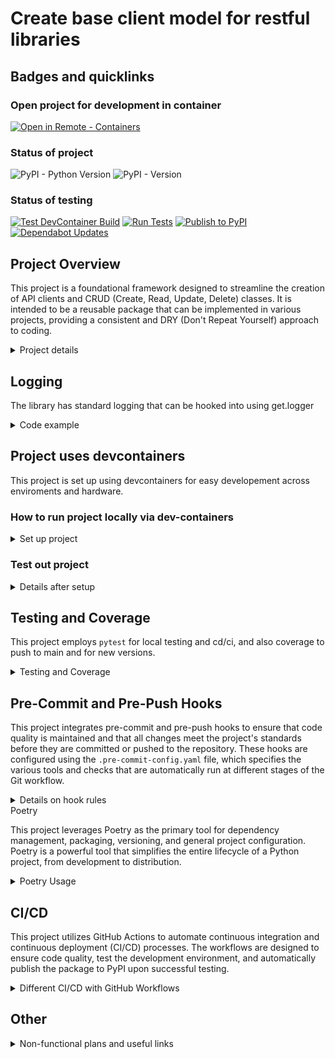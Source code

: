 # Create base client model for restful libraries

## Badges and quicklinks

### Open project for development in container
[![Open in Remote - Containers](https://img.shields.io/static/v1?label=Remote%20-%20Containers&message=Open&color=blue&logo=visualstudiocode)](https://vscode.dev/redirect?url=vscode://ms-vscode-remote.remote-containers/cloneInVolume?url=https://github.com/Leikaab/crudclient)

### Status of project
![PyPI - Python Version](https://img.shields.io/pypi/pyversions/crudclient)
![PyPI - Version](https://img.shields.io/pypi/v/crudclient)

### Status of testing
[![Test DevContainer Build](https://github.com/Leikaab/crudclient/actions/workflows/test_devcontainer.yml/badge.svg)](https://github.com/Leikaab/crudclient/actions/workflows/test_devcontainer.yml)
[![Run Tests](https://github.com/Leikaab/crudclient/actions/workflows/tests.yml/badge.svg)](https://github.com/Leikaab/crudclient/actions/workflows/tests.yml)
[![Publish to PyPI](https://github.com/Leikaab/crudclient/actions/workflows/publish.yml/badge.svg)](https://github.com/Leikaab/crudclient/actions/workflows/publish.yml)
[![Dependabot Updates](https://github.com/Leikaab/crudclient/actions/workflows/dependabot/dependabot-updates/badge.svg)](https://github.com/Leikaab/crudclient/actions/workflows/dependabot/dependabot-updates)


## Project Overview

  This project is a foundational framework designed to streamline the creation of API clients and CRUD (Create, Read, Update, Delete) classes. It is intended to be a reusable package that can be implemented in various projects, providing a consistent and DRY (Don't Repeat Yourself) approach to coding.

<details>
  <summary>Project details</summary>

  ### Key Features

  - **Authentication**: The framework provides a robust system for handling API authentication, simplifying the integration of secure and efficient authentication methods into your projects.

  - **API Construction**: This package offers tools to easily define and structure your API interactions, allowing for dynamic and flexible API client creation that adapts to the specific needs of different projects.

  - **CRUD Class Mixins**: The project includes reusable class mixins for building CRUD operations. These mixins promote code reusability and consistency across multiple projects, ensuring that common functionality is implemented efficiently and with minimal duplication.

  This framework is designed to help developers focus on implementing the specific logic required for their APIs while relying on a solid, reusable foundation for the underlying infrastructure. It supports a modular approach, making it easier to manage and scale API client development across various projects.

</details>

## Logging

The library has standard logging that can be hooked into using get.logger

<details>
  <summary>Code example</summary>

```python

import logging
# Use the API library
from crudclient import API

# Configure logging for the application
logging.basicConfig(level=logging.DEBUG)

# Configure specific logging for the crudclient library
logging.getLogger('crudclient').setLevel(logging.INFO)

# Or you could configure at a module level if needed
logging.getLogger('crudclient.api').setLevel(logging.WARNING)

```

</details>


## Project uses devcontainers
This project is set up using devcontainers for easy developement across enviroments and hardware.

### How to run project locally via dev-containers
<details>
  <summary>Set up project</summary>

A **development container** is a running [Docker](https://www.docker.com) container with a well-defined tool/runtime stack and its prerequisites.

[![Open in Remote - Containers](https://img.shields.io/static/v1?label=Remote%20-%20Containers&message=Open&color=blue&logo=visualstudiocode)](https://vscode.dev/redirect?url=vscode://ms-vscode-remote.remote-containers/cloneInVolume?url=https://github.com/Leikaab/crudclient)

If you already have VS Code and Docker installed, you can click the badge above to automatically install the Remote - Containers extension if needed, clone the source code into a container volume, and spin up a dev container for use.

If this is your first time using a development container, please ensure your system meets the prerequisites (i.e. have Docker installed) in the [getting started steps](https://aka.ms/vscode-remote/containers/getting-started).
</details>

### Test out project

<details>
  <summary>Details after setup</summary>
Once you have this project opened, you'll be able to work with it like you would locally.

Note that ha bounch of key extentions are allready installed + there is local project settings set up in the background, even though there is no settings.json file. These settings are made to match with developmental team standards.

> **Note:** This container runs as a non-root user with sudo access by default.

</details>

## Testing and Coverage

This project employs `pytest` for local testing and cd/ci, and also coverage to push to main and for new versions.

<details>
  <summary>Testing and Coverage</summary>


  This project employs `pytest` as the primary testing framework to ensure the reliability and correctness of the codebase. `pytest` is configured to run comprehensive tests across the project, providing detailed feedback on the results, including which tests pass or fail, and offering powerful tools like fixtures and parameterization to create flexible and scalable tests.

  ### Coverage with Coverage.py

  The project also integrates `coverage.py` to measure code coverage during testing. Code coverage analysis helps identify untested parts of the codebase, ensuring that the tests cover as much of the code as possible. This approach enhances the robustness of the code by verifying that all critical paths and edge cases are tested.

  The configuration for `coverage.py` is set up in the `.coveragerc` file, which specifies which parts of the code should be included or omitted from the coverage report. The generated coverage reports provide insights into the percentage of code that is tested, helping to maintain high standards for test completeness.

  The setup is optimized for use within the development container, which forwards a custom port (5051) to serve the live coverage reports, making it easy to view and analyze test coverage in real-time.

  ### Running Tests

  To run the tests and generate a coverage report, simply use the following commands within the container:

  ```bash
  pytest --cov=your_package_name --cov-report=html
  ```

  This command will execute all tests and generate an HTML report that you can view in your browser, providing a visual representation of the code coverage.

</details>

## Pre-Commit and Pre-Push Hooks

  This project integrates pre-commit and pre-push hooks to ensure that code quality is maintained and that all changes meet the project's standards before they are committed or pushed to the repository. These hooks are configured using the `.pre-commit-config.yaml` file, which specifies the various tools and checks that are automatically run at different stages of the Git workflow.

<details>
  <summary>Details on hook rules</summary>

  ### Pre-Commit Hooks

  Pre-commit hooks are executed before each commit is finalized. These hooks ensure that the code adheres to the project's style guidelines and passes initial validation checks. The following tools are configured to run as part of the pre-commit hooks:

  - **isort**: Ensures that imports are properly sorted according to the project's style.
  - **black**: Formats the code to comply with the `black` code style, with a line length of 120 characters.
  - **flake8**: Runs linting checks to identify any potential issues in the code, excluding `setup.py`.
  - **mypy**: Performs static type checking to ensure type safety in the codebase.
  - **pytest**: Runs the unit tests to verify that the code changes do not break existing functionality.

  These tools are configured to run automatically when you attempt to make a commit, helping to catch errors early and maintain a high standard of code quality.

  ### Pre-Push Hook

  The pre-push hook is executed before any changes are pushed to the remote repository. This hook includes an additional layer of testing to ensure that the code meets the required coverage standards:

  - **pytest with coverage**: Runs the full test suite with coverage analysis, ensuring that the codebase meets the required coverage threshold (configured to fail if coverage is below 100%).

  By enforcing these checks before pushing, the project ensures that all changes are thoroughly validated, reducing the risk of introducing issues into the main codebase.

</details

## Poetry

  This project leverages Poetry as the primary tool for dependency management, packaging, versioning, and general project configuration. Poetry is a powerful tool that simplifies the entire lifecycle of a Python project, from development to distribution.

<details>
  <summary>Poetry Usage</summary>

  ### Package Management

  Poetry is configured to handle all aspects of package management for this project. It allows you to define dependencies clearly in the `pyproject.toml` file, ensuring that the correct versions of each package are used. Poetry's dependency resolver manages compatibility between packages and installs them in a reproducible environment.

  Poetry handles:

  - **Dependency Resolution**: Ensuring that all dependencies and their sub-dependencies are compatible and correctly installed.
  - **Package Installation**: Installing all required dependencies as defined in the `pyproject.toml` file, ensuring consistency across different environments.

  ### Publishing to PyPI

   We use Poetryto publish packages to PyPI through our CI/CD pipeline with GitHub actions / workflows.
   These workflows automate the process of building, packaging, and publishing the package to PyPI, ensuring that the deployment process is consistent and error-free. See chapter CD/CI for more information.

  ### Versioning

  Poetry is used to manage the versioning of the project. Version numbers are specified in the `pyproject.toml` file and can be automatically updated as part of the release process. We follow semantic versioning practices, where version numbers indicate the nature of changes (major, minor, patch) and help maintain backward compatibility.

  ### Other Uses of Poetry

  - **Script Management**: Poetry allows us to define custom scripts that can be run within the project, streamlining repetitive tasks and ensuring consistency across environments.

  - **Development Dependencies**: Poetry distinguishes between production and development dependencies, ensuring that only the necessary packages are included in the final distribution, keeping it lightweight and efficient.

  - **Environment Configuration**: Although Poetry typically creates a virtual environment (`venv`) for each project, in this setup, we have configured Poetry to avoid creating virtual environments due to our use of development containers. This ensures that dependencies are installed directly into the container environment, simplifying the setup and avoiding potential conflicts.

  This configuration is particularly beneficial in a devcontainer environment, where the container itself acts as the isolated development environment, eliminating the need for a separate virtual environment.

</details>

## CI/CD

  This project utilizes GitHub Actions to automate continuous integration and continuous deployment (CI/CD) processes. The workflows are designed to ensure code quality, test the development environment, and automatically publish the package to PyPI upon successful testing.

<details>
  <summary>Different CI/CD with GitHub Workflows</summary>

  ### Test Workflow (`tests.yml`)

  The `tests.yml` workflow is responsible for running the project's test suite across multiple operating systems (Ubuntu, Windows, and macOS) whenever code is pushed to the repository. This workflow ensures that the codebase is robust and compatible across different environments.

  Key steps in this workflow include:
  - **Checkout Code**: Retrieves the latest code from the repository.
  - **Set up Python**: Configures the appropriate Python environment.
  - **Install Dependencies**: Installs the project's dependencies using Poetry.
  - **Run Linting and Formatting Checks**: Uses `isort`, `black`, `flake8`, and `mypy` to enforce code quality.
  - **Run Tests**: Executes the test suite with `pytest` and checks for 100% code coverage.

  This workflow is triggered on every push to the repository, ensuring continuous verification of the code's integrity.

  > Add `[skip ci]` to commit message to not run github actions for testing

  ### Publish Workflow (`publish.yml`)

  The `publish.yml` workflow automates the process of publishing the package to PyPI. This workflow is triggered only after the `tests.yml` workflow completes successfully, ensuring that only thoroughly tested code is released.

  Key steps in this workflow include:
  - **Checkout Code**: Retrieves the full history of the repository, which is necessary for versioning.
  - **Set up Python**: Configures the appropriate Python environment.
  - **Install Dependencies**: Installs the necessary dependencies without development dependencies.
  - **Version Check**: Compares the current version in `pyproject.toml` with the latest Git tag to determine if a new version should be published.
  - **Publish to PyPI**: Publishes the package to PyPI using Poetry, making it available for installation via `pip`.
  - **Create New Tag**: If a new version is published, the workflow automatically tags the release in the GitHub repository.

  This workflow ensures that the package is consistently versioned and available to the public after passing all tests. The workflow only runs if code is pushed to main, and is not touched by versioning that are done in the branches.

  ### DevContainer Test Workflow (`test_devcontainer.yml`)

  The `test_devcontainer.yml` workflow is designed to verify the development container setup, ensuring that other developers can seamlessly use the devcontainer environment.

  Key steps in this workflow include:
  - **Checkout Code**: Retrieves the latest code from the repository.
  - **Set up Docker (for macOS)**: Ensures Docker is running on macOS systems.
  - **Set up Devcontainer CLI**: Installs the DevContainer CLI to interact with the development container.
  - **Build and Test DevContainer**: Builds the development container and runs basic tests to verify the setup.
  - **Validate DevContainer**: Ensures that critical tools like Poetry are correctly installed and configured within the container.

  This workflow is triggered whenever changes are made to the `.devcontainer` folder, ensuring that the development environment remains stable and usable. Currently because of limitations in github actions enviroments we are only testing devcontainers on ubuntu through cd/ci. Issues with MacOS or Windows needs to be rapported in the issues section on github.

</details>

## Other

<details>
  <summary>Non-functional plans and useful links</summary>

  ### Bagdes for project

  - https://pypi.org/project/pybadges/
  - https://github.com/badges/shields
  - https://shields.io/badges/dynamic-toml-badge

</details>
